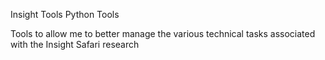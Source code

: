 Insight Tools Python Tools

Tools to allow me to better manage the various technical tasks associated with
the Insight Safari research
